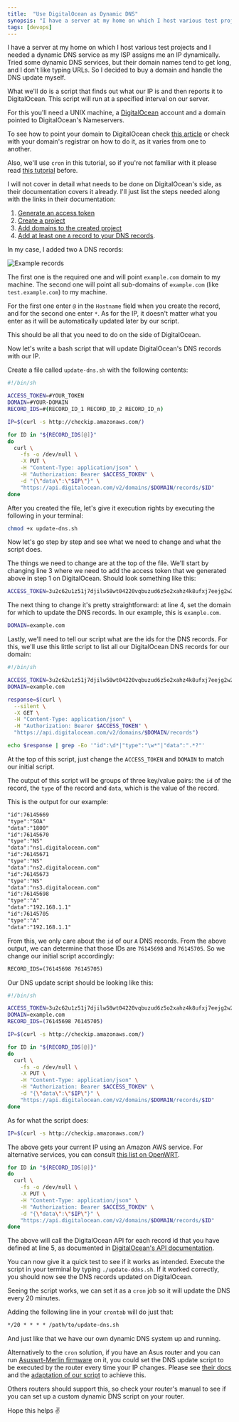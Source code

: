 ```yaml
---
title:  "Use DigitalOcean as Dynamic DNS"
synopsis: "I have a server at my home on which I host various test projects and I needed a dynamic DNS service, so I decided to buy a domain and handle the DNS update myself."
tags: [devops]
---
```


I have a server at my home on which I host various test projects and I needed a dynamic DNS service as my ISP assigns me an IP dynamically. Tried some dynamic DNS services, but their domain names tend to get long, and I don't like typing URLs. So I decided to buy a domain and handle the DNS update myself.

What we'll do is a script that finds out what our IP is and then reports it to DigitalOcean. This script will run at a specified interval on our server.

For this you'll need a UNIX machine, a [DigitalOcean](https://www.digitalocean.com/) account and a domain pointed to DigitalOcean's Nameservers.

To see how to point your domain to DigitalOcean check [this article](https://www.digitalocean.com/community/tutorials/how-to-point-to-digitalocean-nameservers-from-common-domain-registrars) or check with your domain's registrar on how to do it, as it varies from one to another.

Also, we'll use `cron` in this tutorial, so if you're not familiar with it please read [this tutorial](https://www.digitalocean.com/community/tutorials/how-to-use-cron-to-automate-tasks-on-a-vps) before.

I will not cover in detail what needs to be done on DigitalOcean's side, as their documentation covers it already. I'll just list the steps needed along with the links in their documentation:

1. [Generate an access token](https://www.digitalocean.com/docs/api/create-personal-access-token/)
2. [Create a project](https://www.digitalocean.com/docs/projects/how-to/create/)
3. [Add domains to the created project](https://www.digitalocean.com/docs/networking/dns/how-to/add-domains/)
4. [Add at least one `A` record to your DNS records](https://www.digitalocean.com/docs/networking/dns/how-to/manage-records/#a-records).

In my case, I added two `A` DNS records:

![Example records](/assets/images/do-dns/records.jpg)

The first one is the required one and will point `example.com` domain to my machine. The second one will point all sub-domains of `example.com` (like `test.example.com`) to my machine.

For the first one enter `@` in the `Hostname` field when you create the record, and for the second one enter `*`. As for the IP, it doesn't matter what you enter as it will be automatically updated later by our script.

This should be all that you need to do on the side of DigitalOcean.

Now let's write a bash script that will update DigitalOcean's DNS records with our IP.

Create a file called `update-dns.sh` with the following contents:

```bash
#!/bin/sh

ACCESS_TOKEN=#YOUR_TOKEN
DOMAIN=#YOUR-DOMAIN
RECORD_IDS=#(RECORD_ID_1 RECORD_ID_2 RECORD_ID_n)

IP=$(curl -s http://checkip.amazonaws.com/)

for ID in "${RECORD_IDS[@]}"
do
  curl \
    -fs -o /dev/null \
    -X PUT \
    -H "Content-Type: application/json" \
    -H "Authorization: Bearer $ACCESS_TOKEN" \
    -d "{\"data\":\"$IP\"}" \
    "https://api.digitalocean.com/v2/domains/$DOMAIN/records/$ID"
done
```

After you created the file, let's give it execution rights by executing the following in your terminal:

```bash
chmod +x update-dns.sh
```

Now let's go step by step and see what we need to change and what the script does.

The things we need to change are at the top of the file. We'll start by changing line 3 where we need to add the access token that we generated above in step 1 on DigitalOcean. Should look something like this:

```bash
ACCESS_TOKEN=3u2c62u1z51j7djilw58wt04220vqbuzud6z5o2xahz4k8ufxj7eejg2w2trjxma
```

The next thing to change it's pretty straightforward: at line 4, set the domain for which to update the DNS records. In our example, this is `example.com`.

```bash
DOMAIN=example.com
```

Lastly, we'll need to tell our script what are the ids for the DNS records. For this, we'll use this little script to list all our DigitalOcean DNS records for our domain:

```bash
#!/bin/sh

ACCESS_TOKEN=3u2c62u1z51j7djilw58wt04220vqbuzud6z5o2xahz4k8ufxj7eejg2w2trjxma
DOMAIN=example.com

response=$(curl \
  --silent \
  -X GET \
  -H "Content-Type: application/json" \
  -H "Authorization: Bearer $ACCESS_TOKEN" \
  "https://api.digitalocean.com/v2/domains/$DOMAIN/records")

echo $response | grep -Eo '"id":\d*|"type":"\w*"|"data":".*?"'
```

At the top of this script, just change the `ACCESS_TOKEN` and `DOMAIN` to match our initial script.

The output of this script will be groups of three key/value pairs: the `id` of the record, the `type` of the record and `data`, which is the value of the record.

This is the output for our example:

```txt
"id":76145669
"type":"SOA"
"data":"1800"
"id":76145670
"type":"NS"
"data":"ns1.digitalocean.com"
"id":76145671
"type":"NS"
"data":"ns2.digitalocean.com"
"id":76145673
"type":"NS"
"data":"ns3.digitalocean.com"
"id":76145698
"type":"A"
"data":"192.168.1.1"
"id":76145705
"type":"A"
"data":"192.168.1.1"
```

From this, we only care about the `id` of our `A` DNS records. From the above output, we can determine that those IDs are `76145698` and `76145705`. So we change our initial script accordingly:

```txt
RECORD_IDS=(76145698 76145705)
```

Our DNS update script should be looking like this:

```bash
#!/bin/sh

ACCESS_TOKEN=3u2c62u1z51j7djilw58wt04220vqbuzud6z5o2xahz4k8ufxj7eejg2w2trjxma
DOMAIN=example.com
RECORD_IDS=(76145698 76145705)

IP=$(curl -s http://checkip.amazonaws.com/)

for ID in "${RECORD_IDS[@]}"
do
  curl \
    -fs -o /dev/null \
    -X PUT \
    -H "Content-Type: application/json" \
    -H "Authorization: Bearer $ACCESS_TOKEN" \
    -d "{\"data\":\"$IP\"}" \
    "https://api.digitalocean.com/v2/domains/$DOMAIN/records/$ID"
done
```

As for what the script does:

```bash
IP=$(curl -s http://checkip.amazonaws.com/)
```

The above gets your current IP using an Amazon AWS service. For alternative services, you can consult [this list on OpenWRT](https://openwrt.org/docs/guide-user/services/ddns/client#detecting_public_ip).

```bash
for ID in "${RECORD_IDS[@]}"
do
  curl \
    -fs -o /dev/null \
    -X PUT \
    -H "Content-Type: application/json" \
    -H "Authorization: Bearer $ACCESS_TOKEN" \
    -d "{\"data\":\"$IP\"}" \
    "https://api.digitalocean.com/v2/domains/$DOMAIN/records/$ID"
done
```

The above will call the DigitalOcean API for each record id that you have defined at line 5, as documented in [DigitalOcean's API documentation](https://developers.digitalocean.com/documentation/v2/#update-a-domain-record).

You can now give it a quick test to see if it works as intended. Execute the script in your terminal by typing `./update-ddns.sh`. If it worked correctly, you should now see the DNS records updated on DigitalOcean.

Seeing the script works, we can set it as a `cron` job so it will update the DNS every 20 minutes.

Adding the following line in your `crontab` will do just that:

```txt
*/20 * * * * /path/to/update-dns.sh
```

And just like that we have our own dynamic DNS system up and running.

Alternatively to the `cron` solution, if you have an Asus router and you can run [Asuswrt-Merlin firmware](https://www.asuswrt-merlin.net/) on it, you could set the DNS update script to be executed by the router every time your IP changes. Please see [their docs](https://github.com/RMerl/asuswrt-merlin.ng/wiki/Custom-DDNS) and the [adaptation of our script](https://github.com/RMerl/asuswrt-merlin.ng/wiki/DDNS-Sample-Scripts#digitalocean) to achieve this.

Others routers should support this, so check your router's manual to see if you can set up a custom dynamic DNS script on your router.

Hope this helps ✌️
